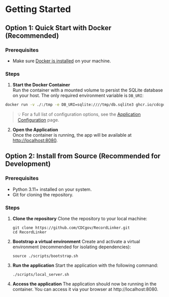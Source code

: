# Getting Started

## Option 1: Quick Start with Docker (Recommended)

### Prerequisites

- Make sure [Docker is installed](https://docs.docker.com/get-docker/) on your machine.

### Steps

1. **Start the Docker Container**  
   Run the container with a mounted volume to persist the SQLite database on your host. The only required environment variable is `DB_URI`:
```bash
docker run -v ./:/tmp -e DB_URI=sqlite:////tmp/db.sqlite3 ghcr.io/cdcgov/recordlinker:latest
```
> 💡 For a full list of configuration options, see the [Application Configuration](app-configuration.md) page.

2. **Open the Application**  
   Once the container is running, the app will be available at [http://localhost:8080](http://localhost:8080).

## Option 2: Install from Source (Recommended for Development)

### Prerequisites

- Python 3.11+ installed on your system.
- Git for cloning the repository.

### Steps

1. **Clone the repository**
    Clone the repository to your local machine:

    ```
    git clone https://github.com/CDCgov/RecordLinker.git
    cd RecordLinker
    ```

1. **Bootstrap a virtual environment**
    Create and activate a virtual environment (recommended for isolating dependencies):

    ```
    source ./scripts/bootstrap.sh
    ```

1. **Run the application**
Start the application with the following command:

    ```
    ./scripts/local_server.sh
    ```

1. **Access the application**
The application should now be running in the container. You can access it via your browser at http://localhost:8080.
